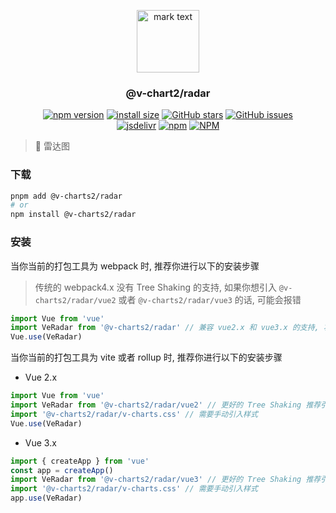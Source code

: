 <p align="center">
<img src="https://raw.githubusercontent.com/denaro-org/v-charts2/main/docs/.vuepress/public/favicon.ico" alt="mark text" width="100" height="100">
</p>

<h3 align="center">@v-chart2/radar</h3>

<p align="center">
  <a href="https://www.npmjs.com/package/@v-charts2/radar" target="_blank"><img alt="npm version" src="https://img.shields.io/npm/v/@v-charts2/radar"></a>
  <a href="https://packagephobia.com/result?p=@v-charts2/radar" target="_blank"><img alt="install size" src="https://packagephobia.now.sh/badge?p=@v-charts2/radar"></a>
  <a href="https://github.com/denaro-org/v-charts2/stargazers" target="_blank"><img alt="GitHub stars" src="https://img.shields.io/github/stars/denaro-org/v-charts2"></a>
  <a href="https://github.com/denaro-org/v-charts2/issues" target="_blank"><img alt="GitHub issues" src="https://img.shields.io/github/issues/denaro-org/v-charts2"></a>
  <br />
<a href="https://www.jsdelivr.com/package/npm/@v-charts2/radar" target="_blank"><img alt="jsdelivr" src="https://data.jsdelivr.com/v1/package/npm/@v-charts2/radar/badge"></a>
  <a href="https://www.npmjs.com/package/@v-charts2/radar" target="_blank"><img alt="npm" src="https://img.shields.io/node/v/@v-charts2/radar"></a>
  <a href="https://github.com/denaro-org/v-charts2/blob/main/LICENSE" target="_blank"><img alt="NPM" src="https://img.shields.io/npm/l/@v-charts2/radar"></a>
</p>

> :tada: 雷达图

### 下载

```bash
pnpm add @v-charts2/radar
# or
npm install @v-charts2/radar
```

### 安装

当你当前的打包工具为 webpack 时, 推荐你进行以下的安装步骤

> 传统的 webpack4.x 没有 Tree Shaking 的支持, 如果你想引入 `@v-charts2/radar/vue2` 或者 `@v-charts2/radar/vue3` 的话, 可能会报错

```javascript
import Vue from 'vue'
import VeRadar from '@v-charts2/radar' // 兼容 vue2.x 和 vue3.x 的支持, 将会自动加载支持 vue2.x 的支持包或者支持 vue3.x 的支持包
Vue.use(VeRadar)
```

当你当前的打包工具为 vite 或者 rollup 时, 推荐你进行以下的安装步骤

- Vue 2.x

```javascript
import Vue from 'vue'
import VeRadar from '@v-charts2/radar/vue2' // 更好的 Tree Shaking 推荐引入 vue2.x 的专属支持包
import '@v-charts2/radar/v-charts.css' // 需要手动引入样式
Vue.use(VeRadar)
```

- Vue 3.x

```javascript
import { createApp } from 'vue'
const app = createApp()
import VeRadar from '@v-charts2/radar/vue3' // 更好的 Tree Shaking 推荐引入 vue3.x 的专属支持包
import '@v-charts2/radar/v-charts.css' // 需要手动引入样式
app.use(VeRadar)
```
